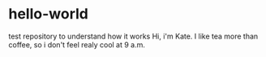 # hello-world
test repository to understand how it works
Hi, i'm Kate. I like tea more than coffee, so i don't feel realy cool at 9 a.m.
